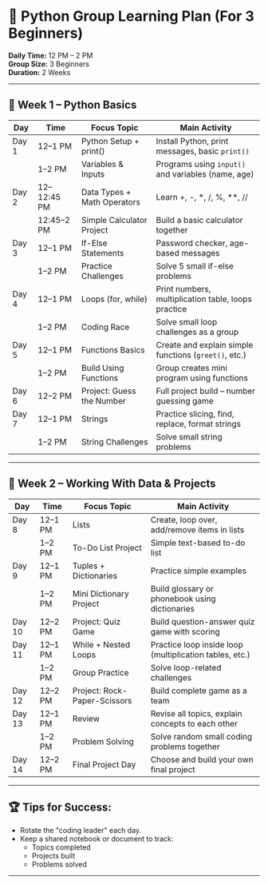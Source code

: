 # 🐍 Python Group Learning Plan (For 3 Beginners)
**Daily Time:** 12 PM – 2 PM  
**Group Size:** 3 Beginners  
**Duration:** 2 Weeks

---

## 📅 Week 1 – Python Basics

| Day    | Time        | Focus Topic                  | Main Activity                                          |
|--------|-------------|-------------------------------|--------------------------------------------------------|
| Day 1  | 12–1 PM     | Python Setup + print()        | Install Python, print messages, basic `print()`        |
|        | 1–2 PM      | Variables & Inputs           | Programs using `input()` and variables (name, age)     |
| Day 2  | 12–12:45 PM | Data Types + Math Operators   | Learn +, -, *, /, %, **, //                            |
|        | 12:45–2 PM  | Simple Calculator Project     | Build a basic calculator together                      |
| Day 3  | 12–1 PM     | If-Else Statements            | Password checker, age-based messages                   |
|        | 1–2 PM      | Practice Challenges           | Solve 5 small if-else problems                         |
| Day 4  | 12–1 PM     | Loops (for, while)            | Print numbers, multiplication table, loops practice    |
|        | 1–2 PM      | Coding Race                   | Solve small loop challenges as a group                 |
| Day 5  | 12–1 PM     | Functions Basics              | Create and explain simple functions (`greet()`, etc.)  |
|        | 1–2 PM      | Build Using Functions         | Group creates mini program using functions             |
| Day 6  | 12–2 PM     | Project: Guess the Number     | Full project build – number guessing game              |
| Day 7  | 12–1 PM     | Strings                       | Practice slicing, find, replace, format strings        |
|        | 1–2 PM      | String Challenges             | Solve small string problems                            |

---

## 📅 Week 2 – Working With Data & Projects

| Day     | Time        | Focus Topic                  | Main Activity                                          |
|---------|-------------|-------------------------------|--------------------------------------------------------|
| Day 8   | 12–1 PM     | Lists                        | Create, loop over, add/remove items in lists           |
|         | 1–2 PM      | To-Do List Project           | Simple text-based to-do list                           |
| Day 9   | 12–1 PM     | Tuples + Dictionaries        | Practice simple examples                               |
|         | 1–2 PM      | Mini Dictionary Project      | Build glossary or phonebook using dictionaries         |
| Day 10  | 12–2 PM     | Project: Quiz Game           | Build question-answer quiz game with scoring           |
| Day 11  | 12–1 PM     | While + Nested Loops         | Practice loop inside loop (multiplication tables, etc.)|
|         | 1–2 PM      | Group Practice               | Solve loop-related challenges                          |
| Day 12  | 12–2 PM     | Project: Rock-Paper-Scissors | Build complete game as a team                          |
| Day 13  | 12–1 PM     | Review                       | Revise all topics, explain concepts to each other      |
|         | 1–2 PM      | Problem Solving              | Solve random small coding problems together            |
| Day 14  | 12–2 PM     | Final Project Day            | Choose and build your own final project                |

---

## 🏆 Tips for Success:
- Rotate the "coding leader" each day.
- Keep a shared notebook or document to track:
  - Topics completed
  - Projects built
  - Problems solved

---
